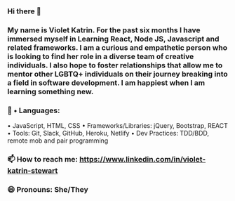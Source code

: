 ### Hi there 👋

### My name is Violet Katrin. For the past six months I have immersed myself in Learning React, Node JS, Javascript and related frameworks. I am a curious and empathetic person who is looking to find her role in a diverse team of creative individuals. I also hope to foster relationships that allow me to mentor other LGBTQ+ individuals on their journey breaking into a field in software development. I am happiest when I am learning something new. 

### 🌱 • Languages: 
• JavaScript, HTML, CSS
• Frameworks/Libraries: jQuery, Bootstrap, REACT
• Tools: Git, Slack, GitHub, Heroku, Netlify
• Dev Practices: TDD/BDD, remote mob and pair programming

### 📫 How to reach me: https://www.linkedin.com/in/violet-katrin-stewart

### 😄 Pronouns: She/They
<!--
**VioletKatrinStewart/VioletKatrinStewart** is a ✨ _special_ ✨ repository because its `README.md` (this file) appears on your GitHub profile.

Here are some ideas to get you started:

- 🔭 I’m currently working on ...
### 🌱 I’m currently learning advanced React, Express, SQL, and Postgres
- 👯 I’m looking to collaborate on ...
- 🤔 I’m looking for help with ...
- 💬 Ask me about ...
- 📫 How to reach me: ...
### 😄 Pronouns: She/They
- ⚡ Fun fact: ...
-->
